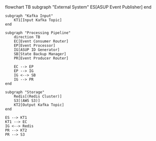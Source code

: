 flowchart TB
subgraph "External System"
ES[ASUP Event Publisher]
end

    subgraph "Kafka Input"
        KT1[Input Kafka Topic]
    end

    subgraph "Processing Pipeline"
        direction TB
        EC[Event Consumer Router]
        EP[Event Processor]
        IG[ASUP ID Generator]
        SB[State Backup Manager]
        PR[Event Producer Router]

        EC --> EP
        EP --> IG
        IG <--> SB
        IG --> PR
    end

    subgraph "Storage"
        Redis[(Redis Cluster)]
        S3[(AWS S3)]
        KT2[Output Kafka Topic]
    end

    ES --> KT1
    KT1 --> EC
    IG <--> Redis
    PR --> KT2
    PR --> S3
